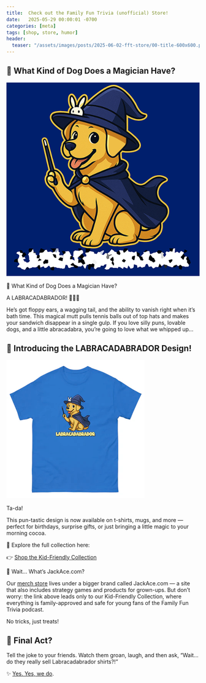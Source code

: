 ```yaml
---
title:  Check out the Family Fun Trivia (unofficial) Store!
date:   2025-05-29 00:00:01 -0700
categories: [meta]
tags: [shop, store, humor]
header:
  teaser: "/assets/images/posts/2025-06-02-fft-store/00-title-600x600.png"
---
```


## 🐾 What Kind of Dog Does a Magician Have?

![](/assets/images/posts/2025-06-02-fft-store/00-title-600x600.png)

🐾 What Kind of Dog Does a Magician Have?

A LABRACADABRADOR! 🎩✨🐶

He’s got floppy ears, a wagging tail, and the ability to vanish right when
it’s bath time. This magical mutt pulls tennis balls out of top hats and makes
your sandwich disappear in a single gulp. If you love silly puns, lovable dogs,
and a little abracadabra, you’re going to love what we whipped up…

## 🎨 Introducing the LABRACADABRADOR Design!

![](/assets/images/posts/2025-06-02-fft-store/02-product-360x360.png)

Ta-da!

This pun-tastic design is now available on t-shirts, mugs, and more — perfect
for birthdays, surprise gifts, or just bringing a little magic to your morning
cocoa.

🛒 Explore the full collection here:

👉 [Shop the Kid-Friendly Collection](https://shop.jackace.com/collections/kid-friendly)

🧠 Wait… What’s JackAce.com?

Our [merch store](https://shop.jackace.com/collections/kid-friendly) lives
under a bigger brand called JackAce.com — a site that also includes strategy games
and products for grown-ups. But don’t worry: the link above leads only to our
Kid-Friendly Collection, where everything is family-approved and safe for young
fans of the Family Fun Trivia podcast.

No tricks, just treats!

## 🐶 Final Act?

Tell the joke to your friends. Watch them groan, laugh, and then ask,
“Wait… do they really sell Labracadabrador shirts?!”

✨ [Yes. Yes, we do](https://shop.jackace.com/collections/kid-friendly).